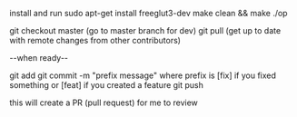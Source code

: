 install and run
sudo apt-get install freeglut3-dev
make clean && make
./op

git checkout master (go to master branch for dev)
git pull (get up to date with remote changes from other contributors)

--when ready--

git add <file changed>
git commit -m "prefix message" where prefix is [fix] if you fixed something or [feat] if you created a feature
git push

this will create a PR (pull request) for me to review